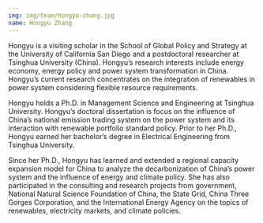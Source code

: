 ```yaml
---
img: img/team/hongyu-zhang.jpg
name: Hongyu Zhang
---
```



Hongyu is a visiting scholar in the School of Global Policy and Strategy at the University of California San Diego and a postdoctoral researcher at Tsinghua University (China). Hongyu’s research interests include energy economy, energy policy and power system transformation in China. Hongyu’s current research concentrates on the integration of renewables in power system considering flexible resource requirements.

Hongyu holds a Ph.D. in Management Science and Engineering at Tsinghua University. Hongyu’s doctoral dissertation is focus on the influence of China’s national emission trading system on the power system and its interaction with renewable portfolio standard policy. Prior to her Ph.D., Hongyu earned her bachelor’s degree in Electrical Engineering from Tsinghua University.

Since her Ph.D., Hongyu has learned and extended a regional capacity expansion model for China to analyze the decarbonization of China’s power system and the influence of energy and climate policy. She has also participated in the consulting and research projects from government, National Natural Science Foundation of China, the State Grid, China Three Gorges Corporation, and the International Energy Agency on the topics of renewables, electricity markets, and climate policies.


